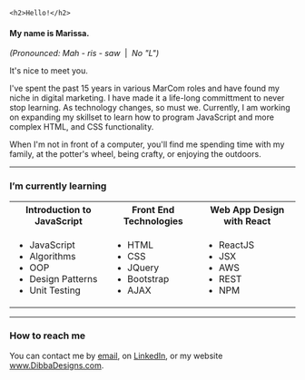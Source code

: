     <h2>Hello!</h2>
<h4>My name is Marissa. </h4>
    <em>(Pronounced: Mah - ris - saw</em>&nbsp;&nbsp;|&nbsp;&nbsp;<em>No "L")</em></p>
    <p>It's nice to meet you.</p>

<p>I've spent the past 15 years in various MarCom roles and have found my niche in digital marketing. I have made it a life-long committment to never stop learning. As technology changes, so must we. Currently, I am working on expanding my skillset to learn how to program JavaScript and more complex HTML, and CSS functionality.</p>
<p>When I'm not in front of a computer, you'll find me spending time with my family, at the potter's wheel, being crafty, or enjoying the outdoors.</p>
<hr>
<h3>I’m currently learning</h3> 
<table><tbody>
    <tr>
        <th>Introduction to JavaScript</th>
        <th>Front End Technologies</th>
        <th>Web App Design with React</th>
    </tr>
    <tr>
        <td>
    <ul><li>JavaScript</li>
        <li>Algorithms</li>
        <li>OOP</li>
        <li>Design Patterns</li>
        <li>Unit Testing</li></ul></td>
        <td>
        <ul><li>HTML</li>
            <li>CSS</li>
            <li>JQuery</li>
            <li>Bootstrap</li>
            <li>AJAX</li></ul></td>
            <td>
        <ul><li>ReactJS</li>
        <li>JSX</li>
        <li>AWS</li>
        <li>REST</li>
            <li>NPM</li></ul></td></tr></tbody></table>
<hr> 
<h3>How to reach me</h3>
<p>You can contact me by <a href="mailto:marissa_dibba@yahoo.com">email</a>, on <a href="https://www.linkedin.com/in/marissadibba/" target="_blank">LinkedIn</a>, or my website <a href="https://dibbadesigns.com" target="_blank">www.DibbaDesigns.com</a>.</p></div>

<!---
Rissa-Jallow/Rissa-Jallow is a ✨ special ✨ repository because its `README.md` (this file) appears on your GitHub profile.
You can click the Preview link to take a look at your changes.
--->
